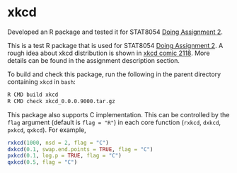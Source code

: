# xkcd
Developed an R package and tested it for STAT8054 [Doing Assignment 2](http://www.stat.umn.edu/geyer/8054/hw/).

This is a test R package that is used for STAT8054 [Doing Assignment 2](http://www.stat.umn.edu/geyer/8054/hw/). A rough idea about xkcd distribution is shown in [xkcd comic 2118](https://xkcd.com/2118/). More details can be found in the assignment description section.

To build and check this package, run the following in the parent directory containing `xkcd` in `bash`:

```bash
R CMD build xkcd
R CMD check xkcd_0.0.0.9000.tar.gz
```

This package also supports C implementation. This can be controlled by the `flag` argument (default is `flag = "R"`) in each core function (`rxkcd`, `dxkcd`, `pxkcd`, `qxkcd`). For example, 

```R
rxkcd(1000, nsd = 2, flag = "C")
dxkcd(0.1, swap.end.points = TRUE, flag = "C")
pxkcd(0.1, log.p = TRUE, flag = "C")
qxkcd(0.5, flag = "C")
```




